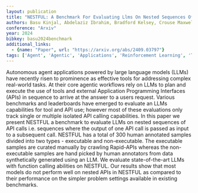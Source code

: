 ```yaml
---
layout: publication
title: "NESTFUL: A Benchmark For Evaluating Llms On Nested Sequences Of API Calls"
authors: Basu Kinjal, Abdelaziz Ibrahim, Bradford Kelsey, Crouse Maxwell, Kate Kiran, Kumaravel Sadhana, Goyal Saurabh, Munawar Asim, Rizk Yara, Wang Xin, Lastras Luis, Kapanipathi Pavan
conference: "Arxiv"
year: 2024
bibkey: basu2024benchmark
additional_links:
  - {name: "Paper", url: "https://arxiv.org/abs/2409.03797"}
tags: ['Agent', 'Agentic', 'Applications', 'Reinforcement Learning', 'Tools']
---
```

Autonomous agent applications powered by large language models (LLMs) have recently risen to prominence as effective tools for addressing complex real-world tasks. At their core agentic workflows rely on LLMs to plan and execute the use of tools and external Application Programming Interfaces (APIs) in sequence to arrive at the answer to a users request. Various benchmarks and leaderboards have emerged to evaluate an LLMs capabilities for tool and API use; however most of these evaluations only track single or multiple isolated API calling capabilities. In this paper we present NESTFUL a benchmark to evaluate LLMs on nested sequences of API calls i.e. sequences where the output of one API call is passed as input to a subsequent call. NESTFUL has a total of 300 human annotated samples divided into two types - executable and non-executable. The executable samples are curated manually by crawling Rapid-APIs whereas the non-executable samples are hand picked by human annotators from data synthetically generated using an LLM. We evaluate state-of-the-art LLMs with function calling abilities on NESTFUL. Our results show that most models do not perform well on nested APIs in NESTFUL as compared to their performance on the simpler problem settings available in existing benchmarks.
